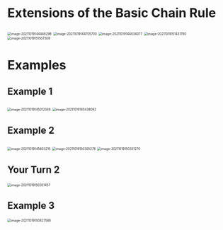 # Extensions of the Basic Chain Rule

<img src="D:\dev\AllNote\.mdnote\assets\image-20211019144446296.png" alt="image-20211019144446296" style="zoom:50%;" />

<img src="D:\dev\AllNote\.mdnote\assets\image-20211019144705700.png" alt="image-20211019144705700" style="zoom:50%;" />

<img src="D:\dev\AllNote\.mdnote\assets\image-20211019144834077.png" alt="image-20211019144834077" style="zoom:50%;" />

<img src="D:\dev\AllNote\.mdnote\assets\image-20211019151431780.png" alt="image-20211019151431780" style="zoom:50%;" />

<img src="D:\dev\AllNote\.mdnote\assets\image-20211019151507308.png" alt="image-20211019151507308" style="zoom:50%;" />

# Examples

## Example 1

<img src="D:\dev\AllNote\.mdnote\assets\image-20211019145012348.png" alt="image-20211019145012348" style="zoom:50%;" />

<img src="D:\dev\AllNote\.mdnote\assets\image-20211019145438092.png" alt="image-20211019145438092" style="zoom:50%;" />

## Example 2

<img src="D:\dev\AllNote\.mdnote\assets\image-20211019145603215.png" alt="image-20211019145603215" style="zoom:50%;" />

<img src="D:\dev\AllNote\.mdnote\assets\image-20211019150305278.png" alt="image-20211019150305278" style="zoom:50%;" />

<img src="D:\dev\AllNote\.mdnote\assets\image-20211019150331270.png" alt="image-20211019150331270" style="zoom:50%;" />

## Your Turn 2

<img src="D:\dev\AllNote\.mdnote\assets\image-20211019150351457.png" alt="image-20211019150351457" style="zoom:50%;" />

## Example 3

<img src="D:\dev\AllNote\.mdnote\assets\image-20211019150827588.png" alt="image-20211019150827588" style="zoom:50%;" />

​	